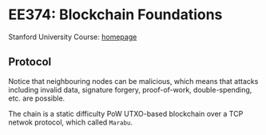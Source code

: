# EE374: Blockchain Foundations

Stanford University Course: [homepage](https://ee374.stanford.edu/)



## Protocol

Notice that neighbouring nodes can be malicious, which means that attacks including invalid data, signature forgery, proof-of-work, double-spending, etc. are possible. 

The chain is a static difficulty PoW UTXO-based blockchain over a TCP netwok protocol, which called `Marabu`.